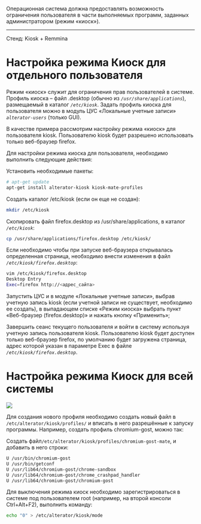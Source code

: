 Операционная система должна предоставлять возможность ограничения пользователя в части выполняемых программ, заданных администратором (режим «киоск»).

___

Стенд: Kiosk + Remmina
# Настройка режима Киоск для отдельного пользователя

Режим «киоск» служит для ограничения прав пользователей в системе.
Профиль киоска – файл .desktop (обычно из _`/usr/share/applications`_),
размещаемый в каталог _`/etc/kiosk`_. Задать профиль киоска для пользователя
можно в модуль ЦУС «Локальные учетные записи» _`alterator-users`_ (только GUI).

В качестве примера рассмотрим настройку режима «киоск» для пользователя
kiosk. Пользователю kiosk будет разрешено использовать только веб-браузер firefox.

Для настройки режима киоска для пользователя, необходимо выполнить
следующие действия:

Установить необходимые пакеты:
```bash
# apt-get update
apt-get install alterator-kiosk kiosk-mate-profiles
```

Создать каталог /etc/kiosk (если он еще не создан):
```bash
mkdir /etc/kiosk
```

Скопировать файл firefox.desktop из /usr/share/applications, в
каталог _`/etc/kiosk`_:
```bash
cp /usr/share/applications/firefox.desktop /etc/kiosk/
```

Если необходимо чтобы при запуске веб-браузера открывалась
определенная страница, необходимо внести изменения в файл
_`/etc/kiosk/firefox.desktop`_:
```bash
vim /etc/kiosk/firefox.desktop
Desktop Entry
Exec=firefox http://<адрес_сайта>
```

Запустить ЦУС и в модуле «Локальные учетные записи», выбрав учетную
запись kiosk (если учетной записи не существует, необходимо ее создать), в
выпадающем списке «Режим киоска» выбрать пункт «Веб-браузер
(firefox.desktop)» и нажать кнопку «Применить»;

Завершить сеанс текущего пользователя и войти в систему используя
учетную запись пользователя kiosk. Пользователю kiosk будет доступен
только веб-браузер firefox, по умолчанию будет загружена страница, адрес
которой указан в параметре Exec в файле _`/etc/kiosk/firefox.desktop`_.

# Настройка режима Киоск для всей системы

![](/public/img/kioskks.png)

Для создания нового профиля необходимо создать новый файл в `/etc/alterator/kiosk/profiles/` и вписать в него разрешённые к запуску программы. Например, создать профиль chromium-gost, можно так:

Создать файл`/etc/alterator/kiosk/profiles/chromium-gost-mate`, и добавить в него строки:
```bash
U /usr/bin/chromium-gost
U /usr/bin/getconf
U /usr/lib64/chromium-gost/chrome-sandbox
U /usr/lib64/chromium-gost/chrome_crashpad_handler
U /usr/lib64/chromium-gost/chromium-gost
```

Для выключения режима киоск необходимо зарегистрироваться в системе под пользователем root (например, на второй консоли Ctrl+Alt+F2), выполнить команду:

```bash
echo "0" > /etc/alterator/kiosk/mode
```

